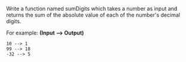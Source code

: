 Write a function named sumDigits which takes a number as input and returns the sum of the absolute value of each of the number's decimal digits.

For example: **(Input --> Output)**
```
10 --> 1
99 --> 18
-32 --> 5
```